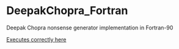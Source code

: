 # DeepakChopra_Fortran
Deepak Chopra nonsense generator implementation in Fortran-90

[Executes correctly here](https://www.jdoodle.com/execute-fortran-online)

